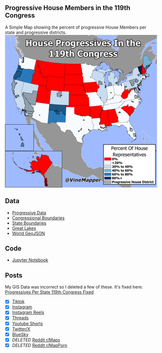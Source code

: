 ## Progressive House Members in the 119th Congress
A Simple Map showing the percent of progressive House Members per state and progressive districts.
![Map](Progressives_Per_State_119th_Congress.png)

## Data
* [Progressive Data](https://en.wikipedia.org/wiki/Congressional_Progressive_Caucus)
* [Congressional Boundaries](https://www.census.gov/geographies/mapping-files/time-series/geo/carto-boundary-file.html)
* [State Boundaries](https://www.census.gov/geographies/mapping-files/time-series/geo/carto-boundary-file.html)
* [Great Lakes](https://usicecenter.gov/Products/GreatLakesData)
* [World GeoJSON](https://public.opendatasoft.com/explore/dataset/world-administrative-boundaries/export/?flg=en-us)


## Code
* [Jupyter Notebook](FormatData.ipynb)

## Posts
My GIS Data was incorrect so I deleted a few of these. It's fixed here: [Progressives Per State 119th Congress Fixed](../Progressives_Per_State_119th_Congress_Fixed/)
- [x] [Tiktok](https://www.tiktok.com/@vinemapper/video/7446905863073271083)
- [x] [Instagram](https://www.instagram.com/p/DDm5lc3SAt2/)
- [x] [Instagram Reels](https://www.instagram.com/p/DDm50bHyVcP/)
- [x] [Threads](https://www.threads.net/@vinemapper/post/DDm5l6Qyu1w)
- [x] [Youtube Shorts](https://youtube.com/shorts/qogB88Z3e2Y)
- [x] [Twitter/X](https://x.com/VineMapper/status/1868350481178980576)
- [x] [BlueSky](https://bsky.app/profile/vinemapper.bsky.social/post/3ldeeal5s4224)
- [x] *DELETED* [Reddit r/Maps](https://www.reddit.com/r/Maps/comments/1hexts0/house_progressives_in_the_119th_congress/)
- [x] *DELETED* [Reddit r/MapPorn](https://www.reddit.com/r/MapPorn/comments/1hextdd/house_progressives_in_the_119th_congress/)
